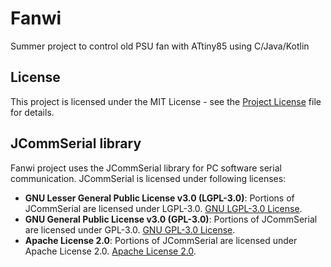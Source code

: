 # Fanwi
Summer project to control old PSU fan with ATtiny85 using C/Java/Kotlin


## License
This project is licensed under the MIT License - see the [Project License](https://github.com/wessmaker/fanwi-embedded/blob/main/LICENSE) file for details.



## JCommSerial library
Fanwi project uses the JCommSerial library for PC software serial communication. JCommSerial is licensed under  following licenses:

- **GNU Lesser General Public License v3.0 (LGPL-3.0)**: Portions of JCommSerial are licensed under LGPL-3.0. [GNU LGPL-3.0 License](https://www.gnu.org/licenses/).
- **GNU General Public License v3.0 (GPL-3.0)**: Portions of JCommSerial are licensed under GPL-3.0. [GNU GPL-3.0 License](https://www.gnu.org/licenses/).
- **Apache License 2.0**: Portions of JCommSerial are licensed under Apache License 2.0. [Apache License 2.0](https://www.apache.org/licenses/).
